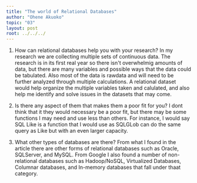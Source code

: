 ```yaml
---
title: "The world of Relational Databases"
author: "Ohene Akuoko"
topic: "03"
layout: post
root: ../../../
---
```



1. How can relational databases help you with your research?
In my research we are collecting multiple sets of continuous data. The research is in its first real year so there isn't overwhelmig amounts of data, but there are many variables and possible ways that the data could be tabulated. Also most of the data is rawdata and will need to be further analyzed through multiple calculations. A relational dataset would help organize the multiple variables taken and calulated, and also help me identify and solve issues in the datasets that may come.

2. Is there any aspect of them that makes them a poor fit for you?
I dont think that it they would necessary be a poor fit, but there may be some functions I may need and use less than others. For instance, I would say SQL Like is a function that I would use as SQLGLob can do the same query as Like but with an even larger capacity.
  
3. What other types of databases are there?
From what I found in the article there are other forms of relational databases such as Oracle, SQLServer, and MySQL. From Google I also found a number of non-relational databases such as Hadoop/NoSQL, Virtualized Databases, Columnar databases, and In-memory databases that fall under thaat category.




